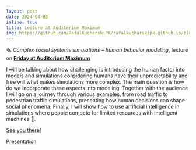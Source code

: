 ```yaml
---
layout: post
date: 2024-04-03
inline: true
title: Lecture at Auditorium Maximum
img: https://github.com/RafalKucharskiPK/rafalkucharskipk.github.io/blob/master/assets/img/SFI%20graphics.jpg
---
```


🗞 _Complex social systems simulations – human behavior modeling_, lecture on [**Friday at Auditorium Maximum**]( https://www.linkedin.com/feed/update/urn:li:activity:7178375135991631873/)


I will be talking about how challenging is introducing the human factor into models and simulations considering humans have their unpredictability and free will what makes simulations more complex. The main question is how do we incorporate these aspects into modeling. Together with the audience I will go on a journey through various examples, from road traffic to pedestrian traffic simulations, presenting how human decisions can shape social phenomena. Finally, I will show how to use artificial intelligence in simulations where people compete for limited resources with intelligent machines 🤖.

[See you there!](https://github.com/RafalKucharskiPK/rafalkucharskipk.github.io/blob/master/assets/img/SFI%20graphics.jpg) 

[Presentation](https://github.com/RafalKucharskiPK/rafalkucharskipk.github.io/blob/master/assets/pdf/sfi.pdf)
